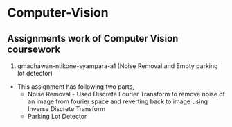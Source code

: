 # Computer-Vision

## Assignments work of Computer Vision coursework

1. gmadhawan-ntikone-syampara-a1 (Noise Removal and Empty parking lot detector)
 - This assignment has following two parts,
    - Noise Removal - Used Discrete Fourier Transform to remove noise of an image from fourier space and reverting back to image using Inverse Discrete Transform
    - Parking Lot Detector 
